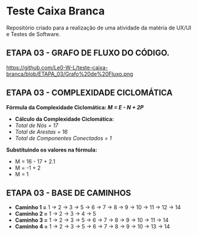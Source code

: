 # Teste Caixa Branca
Repositório criado para a realização de uma atividade da matéria de UX/UI e Testes de Software.

## ETAPA 03 - GRAFO DE FLUXO DO CÓDIGO.
https://github.com/Le0-W-L/teste-caixa-branca/blob/ETAPA_03/Grafo%20de%20Fluxo.png

## ETAPA 03 - COMPLEXIDADE CICLOMÁTICA
**Fórmula da Complexidade Ciclomática: *M = E - N + 2P***
- **Cálculo da Complexidade Ciclomática:** 
- *Total de Nós = 17*
- *Total de Arestas = 16*
- *Total de Componentes Conectados = 1*

**Substituindo os valores na fórmula:** 
- M = 16 - 17 + 2.1
- M = -1 + 2
- M = 1

## ETAPA 03 - BASE DE CAMINHOS
- **Caminho 1 =** 1 → 2 → 3 → 5 → 6 → 7 → 8 → 9 → 10 → 11 → 12 → 14
- **Caminho 2 =** 1 → 2 → 3 → 4 → 5
- **Caminho 3 =** 1 → 2 → 3 → 5 → 6 → 7 → 8 → 9 → 10 → 11 → 14
- **Caminho 4 =** 1 → 2 → 3 → 5 → 6 → 7 → 8 → 9 → 10 → 13 → 14
